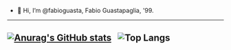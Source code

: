 - 👋 Hi, I’m @fabioguasta, Fabio Guastapaglia, '99. 


------------------------------------------------------------------------------------------------------------------------------------
[![Anurag's GitHub stats](https://github-readme-stats.vercel.app/api?username=fabioguasta&show_icons=true&theme=tokyonight&hide_rank=true?include_all_commits=false)](https://github.com/anuraghazra/github-readme-stats)&nbsp;&nbsp; 
![Top Langs](https://github-readme-stats.vercel.app/api/top-langs/?username=fabioguasta&exclude_repo=LBD-21-22&size_weight=0.5&count_weight=0.5&theme=tokyonight&layout=compact)
------------------------------------------------------------------------------------------------------------------------------------




